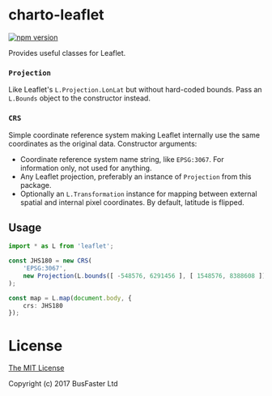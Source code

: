 charto-leaflet
==============

[![npm version](https://img.shields.io/npm/v/charto-leaflet.svg)](https://www.npmjs.com/package/charto-leaflet)

Provides useful classes for Leaflet.

### `Projection`

Like Leaflet's `L.Projection.LonLat` but without hard-coded bounds.
Pass an `L.Bounds` object to the constructor instead.

### `CRS`

Simple coordinate reference system making Leaflet internally use the same coordinates as the original data.
Constructor arguments:

- Coordinate reference system name string, like `EPSG:3067`. For information only, not used for anything.
- Any Leaflet projection, preferably an instance of `Projection` from this package.
- Optionally an `L.Transformation` instance for mapping between external spatial and internal pixel coordinates.
  By default, latitude is flipped.

Usage
-----

```TypeScript
import * as L from 'leaflet';

const JHS180 = new CRS(
	'EPSG:3067',
	new Projection(L.bounds([ -548576, 6291456 ], [ 1548576, 8388608 ]))
);

const map = L.map(document.body, {
	crs: JHS180
});
```

License
=======

[The MIT License](https://raw.githubusercontent.com/charto/charto-leaflet/master/LICENSE)

Copyright (c) 2017 BusFaster Ltd
